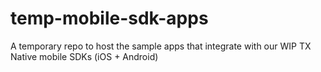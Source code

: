 # temp-mobile-sdk-apps
A temporary repo to host the sample apps that integrate with our WIP TX Native mobile SDKs (iOS + Android)
